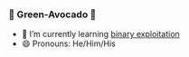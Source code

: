 ### :avocado: Green-Avocado :avocado:

- :seedling: I’m currently learning [binary exploitation](https://github.com/Green-Avocado/CTF.git)
- :smile: Pronouns: He/Him/His

